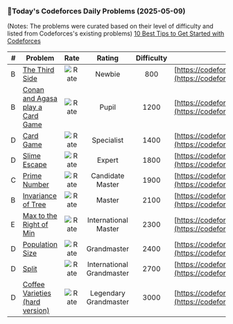 ### 🌟Today's Codeforces Daily Problems (2025-05-09)
(Notes: The problems were curated based on their level of difficulty and listed from Codeforces's existing problems)
[10 Best Tips to Get Started with Codeforces](https://github.com/ika9810/Codeforces-Daily-Problems/blob/main/10%20Best%20Tips%20to%20Get%20Started%20with%20Codeforces.md)

| # | Problem | Rate| Rating | Difficulty | Contest |
|---| ----- | :--------: | :----------: | :----------: | ---------- |
|B|[The Third Side](https://codeforces.com/contest/2074/problem/B)|![Rate](https://img.shields.io/badge/Newbie-800-lightgrey)|Newbie|800|[https://codeforces.com/contest/2074](https://codeforces.com/contest/2074)|
|B|[Conan and Agasa play a Card Game](https://codeforces.com/contest/914/problem/B)|![Rate](https://img.shields.io/badge/Pupil-1200-brightgreen)|Pupil|1200|[https://codeforces.com/contest/914](https://codeforces.com/contest/914)|
|D|[Card Game](https://codeforces.com/contest/1932/problem/D)|![Rate](https://img.shields.io/badge/Specialist-1400-9cf)|Specialist|1400|[https://codeforces.com/contest/1932](https://codeforces.com/contest/1932)|
|D|[Slime Escape](https://codeforces.com/contest/1734/problem/D)|![Rate](https://img.shields.io/badge/Expert-1800-blue)|Expert|1800|[https://codeforces.com/contest/1734](https://codeforces.com/contest/1734)|
|C|[Prime Number](https://codeforces.com/contest/359/problem/C)|![Rate](https://img.shields.io/badge/Candidate%20Master-1900-blueviolet)|Candidate Master|1900|[https://codeforces.com/contest/359](https://codeforces.com/contest/359)|
|B|[Invariance of Tree](https://codeforces.com/contest/576/problem/B)|![Rate](https://img.shields.io/badge/Master-2100-orange)|Master|2100|[https://codeforces.com/contest/576](https://codeforces.com/contest/576)|
|E|[Max to the Right of Min](https://codeforces.com/contest/1849/problem/E)|![Rate](https://img.shields.io/badge/International%20Master-2300-orange)|International Master|2300|[https://codeforces.com/contest/1849](https://codeforces.com/contest/1849)|
|D|[Population Size](https://codeforces.com/contest/416/problem/D)|![Rate](https://img.shields.io/badge/Grandmaster-2400-red)|Grandmaster|2400|[https://codeforces.com/contest/416](https://codeforces.com/contest/416)|
|D|[Split](https://codeforces.com/contest/1887/problem/D)|![Rate](https://img.shields.io/badge/International%20Grandmaster-2700-red)|International Grandmaster|2700|[https://codeforces.com/contest/1887](https://codeforces.com/contest/1887)|
|D|[Coffee Varieties (hard version)](https://codeforces.com/contest/1290/problem/D)|![Rate](https://img.shields.io/badge/Legendary%20Grandmaster-3000-red)|Legendary Grandmaster|3000|[https://codeforces.com/contest/1290](https://codeforces.com/contest/1290)|
